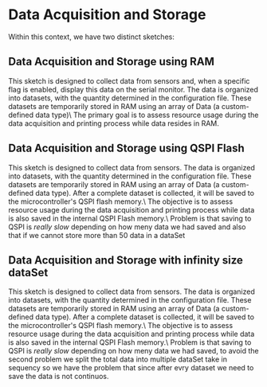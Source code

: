 # Data Acquisition and Storage

Within this context, we have two distinct sketches:

## Data Acquisition and Storage using RAM

This sketch is designed to collect data from sensors and, when a specific flag is enabled, display this data on the serial monitor. The data is organized into datasets, with the quantity determined in the configuration file. These datasets are temporarily stored in RAM using an array of Data (a custom-defined data type)\\
The primary goal is to assess resource usage during the data acquisition and printing process while data resides in RAM.

## Data Acquisition and Storage using QSPI Flash

This sketch is designed to collect data from sensors. The data is organized into datasets, with the quantity determined in the configuration file. These datasets are temporarily stored in RAM using an array of Data (a custom-defined data type). After a complete dataset is collected, it will be saved to the microcontroller's QSPI flash memory.\\
The objective is to assess resource usage during the data acquisition and printing process while data is also saved in the internal QSPI Flash memory.\\
Problem is that saving to QSPI is *really slow* depending on how meny data we had saved and also that if we cannot store more than 50 data in a dataSet

## Data Acquisition and Storage with infinity size dataSet

This sketch is designed to collect data from sensors. The data is organized into datasets, with the quantity determined in the configuration file. These datasets are temporarily stored in RAM using an array of Data (a custom-defined data type). After a complete dataset is collected, it will be saved to the microcontroller's QSPI flash memory.\\
The objective is to assess resource usage during the data acquisition and printing process while data is also saved in the internal QSPI Flash memory.\\
Problem is that saving to QSPI is *really slow* depending on how meny data we had saved, to avoid the second problem we split the total data into multiple dataSet take in sequency so we have the problem that since after evry dataset we need to save the data is not continuos.
